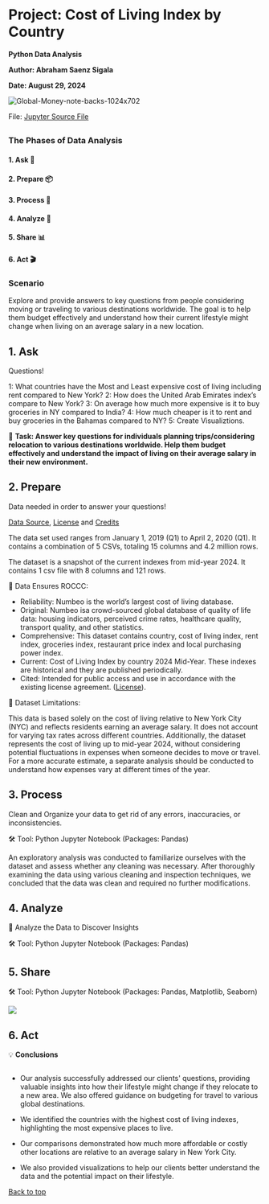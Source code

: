 # Project: Cost of Living Index by Country
**Python Data Analysis**
<a name="top"></a>

**Author: Abraham Saenz Sigala**

**Date: August 29, 2024**

![Global-Money-note-backs-1024x702](https://github.com/user-attachments/assets/a48a545e-bcb0-4a63-b929-e5125a2f7d0a)

File: [Jupyter Source File](Cost_of_Living_by_Country_Jupyter.ipynb)

##

### The Phases of Data Analysis

#### 1. Ask :thought_balloon:

#### 2. Prepare :package:

#### 3. Process :soap:

#### 4. Analyze :test_tube:

#### 5. Share :bar_chart:

#### 6. Act :clapper:

### Scenario

Explore and provide answers to key questions from people considering moving or traveling to various destinations worldwide. The goal is to help them budget effectively and understand how their current lifestyle might change when living on an average salary in a new location.

## 1. Ask

Questions!

1: What countries have the Most and Least expensive cost of living including rent compared to New York?
2: How does the United Arab Emirates index’s compare to New York?
3: On average how much more expensive is it to buy groceries in NY compared to India?
4: How much cheaper is it to rent and buy groceries in the Bahamas compared to NY?
5: Create Visualiztions.

:flashlight: **Task: Answer key questions for individuals planning trips/considering relocation to various destinations worldwide. Help them budget effectively and understand the impact of living on their average salary in their new environment.**

## 2. Prepare

Data needed in order to answer your questions!

[Data Source](https://www.numbeo.com/cost-of-living/rankings_by_country.jsp), [License](https://www.numbeo.com/premium/commercial-license) and [Credits](https://www.numbeo.com/cost-of-living/)

The data set used ranges from January 1, 2019 (Q1) to April 2, 2020 (Q1). It contains a combination of 5 CSVs, totaling 15 columns and 4.2 million rows.

The dataset is a snapshot of the current indexes from mid-year 2024. It contains 1 csv file with 8 columns and 121 rows. 

:pencil: Data Ensures ROCCC: 

- Reliability: Numbeo is the world’s largest cost of living database.
- Original: Numbeo isa crowd-sourced global database of quality of life data: housing indicators, perceived crime rates, healthcare quality, transport quality, and other statistics.
- Comprehensive: This dataset contains country, cost of living index, rent index, groceries index, restaurant price index and local purchasing power index. 
- Current: Cost of Living Index by country 2024 Mid-Year. These indexes are historical and they are published periodically.
- Cited: Intended for public access and use in accordance with the existing license agreement. ([License](https://www.numbeo.com/premium/commercial-license)).

:construction: Dataset Limitations:

This data is based solely on the cost of living relative to New York City (NYC) and reflects residents earning an average salary. It does not account for varying tax rates across different countries. Additionally, the dataset represents the cost of living up to mid-year 2024, without considering potential fluctuations in expenses when someone decides to move or travel. For a more accurate estimate, a separate analysis should be conducted to understand how expenses vary at different times of the year.

## 3. Process

Clean and Organize your data to get rid of any errors, inaccuracies, or inconsistencies.

:hammer_and_wrench: Tool: Python Jupyter Notebook (Packages: Pandas)

An exploratory analysis was conducted to familiarize ourselves with the dataset and assess whether any cleaning was necessary. After thoroughly examining the data using various cleaning and inspection techniques, we concluded that the data was clean and required no further modifications.

## 4. Analyze

:microscope: Analyze the Data to Discover Insights

🛠️ Tool: Python Jupyter Notebook (Packages: Pandas)

## 5. Share

🛠️ Tool: Python Jupyter Notebook (Packages: Pandas, Matplotlib, Seaborn) 

![](https://github.com/user-attachments/assets/ef79449a-79b9-457b-827b-6b0455ef5a14)

## 6. Act

:bulb: **Conclusions**

##

- Our analysis successfully addressed our clients' questions, providing valuable insights into how their lifestyle might change if they relocate to a new area. We also offered guidance on budgeting for travel to various global destinations.

- We identified the countries with the highest cost of living indexes, highlighting the most expensive places to live.

- Our comparisons demonstrated how much more affordable or costly other locations are relative to an average salary in New York City.

- We also provided visualizations to help our clients better understand the data and the potential impact on their lifestyle.

[Back to top](#top)
